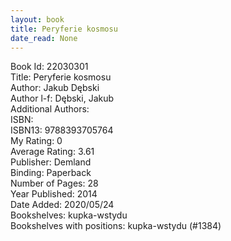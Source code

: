 ```yaml
---
layout: book
title: Peryferie kosmosu
date_read: None
---
```


Book Id: 22030301<br />
Title: Peryferie kosmosu<br />
Author: Jakub Dębski<br />
Author l-f: Dębski, Jakub<br />
Additional Authors: <br />
ISBN: <br />
ISBN13: 9788393705764<br />
My Rating: 0<br />
Average Rating: 3.61<br />
Publisher: Demland<br />
Binding: Paperback<br />
Number of Pages: 28<br />
Year Published: 2014<br />
Date Added: 2020/05/24<br />
Bookshelves: kupka-wstydu<br />
Bookshelves with positions: kupka-wstydu (#1384)<br />

